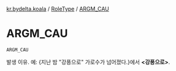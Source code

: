 [kr.bydelta.koala](../index.md) / [RoleType](index.md) / [ARGM_CAU](./-a-r-g-m_-c-a-u.md)

# ARGM_CAU

`ARGM_CAU`

발생 이유. 예: {지난 밤 "강픙으로" 가로수가 넘어졌다.}에서 **&lt;강픙으로&gt;**.

